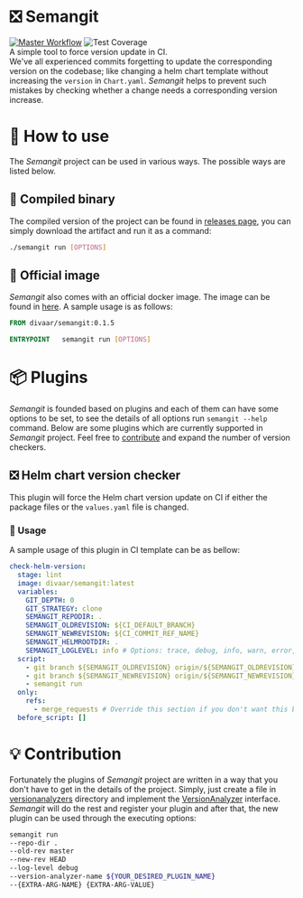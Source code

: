 # ❎ Semangit
[![Master Workflow](https://github.com/emranprojects/semangit/actions/workflows/master.yml/badge.svg)](https://github.com/emranprojects/semangit/actions/workflows/master.yml)
![Test Coverage](https://img.shields.io/endpoint?url=https://gist.githubusercontent.com/emranbm/03d07927044bdfe73aee59e6193dd8d5/raw/badge-coverage-semangit.json)  
A simple tool to force version update in CI.  
We've all experienced commits forgetting to update the corresponding version on the codebase; like changing a helm chart template without increasing the `version` in `Chart.yaml`. *Semangit* helps to prevent such mistakes by checking whether a change needs a corresponding version increase.

# 📖 How to use
The _Semangit_ project can be used in various ways. The possible ways are listed below.

## 📃 Compiled binary
The compiled version of the project can be found in [releases page](https://github.com/divar-ir/semangit/releases), you can simply download the artifact and run it as a command:
```bash
./semangit run [OPTIONS]
```

## 🐳 Official image
_Semangit_ also comes with an official docker image. The image can be found in [here](https://hub.docker.com/r/divaar/semangit). A sample usage is as follows:
```dockerfile
FROM divaar/semangit:0.1.5

ENTRYPOINT   semangit run [OPTIONS]
```

# 📦 Plugins
_Semangit_ is founded based on plugins and each of them can have some options to be set, to see the details of all options run `semangit --help` command. Below are some plugins which are currently supported in _Semangit_ project. Feel free to [contribute](#-contribution) and expand the number of version checkers.

## ❎ Helm chart version checker
This plugin will force the Helm chart version update on CI if either the package files or the `values.yaml` file is changed.

### 📖 Usage
A sample usage of this plugin in CI template can be as bellow:
```yaml
check-helm-version:
  stage: lint
  image: divaar/semangit:latest
  variables:
    GIT_DEPTH: 0
    GIT_STRATEGY: clone
    SEMANGIT_REPODIR: .
    SEMANGIT_OLDREVISION: ${CI_DEFAULT_BRANCH}
    SEMANGIT_NEWREVISION: ${CI_COMMIT_REF_NAME}
    SEMANGIT_HELMROOTDIR: .
    SEMANGIT_LOGLEVEL: info # Options: trace, debug, info, warn, error, fatal, panic
  script:
    - git branch ${SEMANGIT_OLDREVISION} origin/${SEMANGIT_OLDREVISION}
    - git branch ${SEMANGIT_NEWREVISION} origin/${SEMANGIT_NEWREVISION}
    - semangit run
  only:
    refs:
      - merge_requests # Override this section if you don't want this behaviour
  before_script: []
```

# 💡 Contribution
Fortunately the plugins of _Semangit_ project are written in a way that you don't have to get in the details of the project. Simply, just create a file in [versionanalyzers](https://github.com/divar-ir/semangit/tree/master/internal/models/versionanalyzers) directory and implement the [VersionAnalyzer](https://github.com/divar-ir/semangit/blob/9443ec422e425166de83269289c4a3ec3b22cd52/internal/models/version_analyzer.go#L3) interface. _Semangit_ will do the rest and register your plugin and after that, the new plugin can be used through the executing options:

```bash
semangit run 
--repo-dir .
--old-rev master
--new-rev HEAD
--log-level debug
--version-analyzer-name ${YOUR_DESIRED_PLUGIN_NAME} 
--{EXTRA-ARG-NAME} {EXTRA-ARG-VALUE}
```
